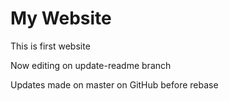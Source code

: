 # My Website

This is first website

Now editing on update-readme branch

Updates made on master on GitHub before rebase
